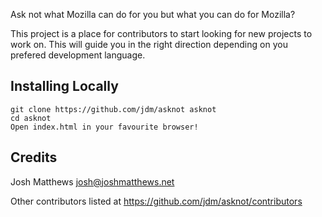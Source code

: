 Ask not what Mozilla can do for you but what you can do for Mozilla? 

This project is a place for contributors to start looking for new projects to work on. This will guide you in the right direction depending on you prefered development language.

## Installing Locally
    git clone https://github.com/jdm/asknot asknot
    cd asknot
    Open index.html in your favourite browser!

## Credits

Josh Matthews <josh@joshmatthews.net>

Other contributors listed at https://github.com/jdm/asknot/contributors
